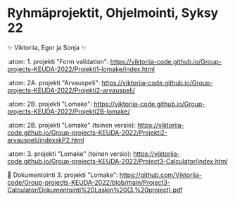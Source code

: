 # Ryhmäprojektit, Ohjelmointi, Syksy 22

:sparkles: Viktoriia, Egor ja Sonja :sparkles:

:atom: 1. projekti "Form validation": https://viktoriia-code.github.io/Group-projects-KEUDA-2022/Projekti1-lomake/index.html

:atom: 2A. projekti "Arvauspeli": https://viktoriia-code.github.io/Group-projects-KEUDA-2022/Projekti2-arvauspeli/

:atom: 2B. projekti "Lomake": https://viktoriia-code.github.io/Group-projects-KEUDA-2022/Projekti2B-lomake/

:atom: 2B. projekti "Lomake" (toinen versio): https://viktoriia-code.github.io/Group-projects-KEUDA-2022/Projekti2-arvauspeli/indexskP2.html

:atom: 3. projekti "Lomake" (toinen versio): https://viktoriia-code.github.io/Group-projects-KEUDA-2022/Project3-Calculator/index.html

:scroll: Dokumentointi 3. projekti "Lomake": https://github.com/Viktoriia-code/Group-projects-KEUDA-2022/blob/main/Project3-Calculator/Dokumentointi%20Laskin%20(3.%20project).pdf
